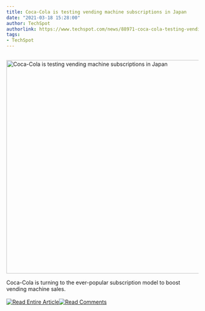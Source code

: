 ```yaml
---
title: Coca-Cola is testing vending machine subscriptions in Japan
date: "2021-03-18 15:28:00"
author: TechSpot
authorlink: https://www.techspot.com/news/88971-coca-cola-testing-vending-machine-subscriptions-japan.html
tags:
- TechSpot
---
```

<a href="https://www.techspot.com/news/88971-coca-cola-testing-vending-machine-subscriptions-japan.html" target="_blank"><img src="https://static.techspot.com/images2/news/ts3_thumbs/2021/03/2021-03-18-ts3_thumbs-a75.jpg" width="800" height="560" style="padding: 15px 0" title="Coca-Cola is testing vending machine subscriptions in Japan" /></a><br />Coca-Cola is turning to the ever-popular subscription model to boost vending machine sales.<br /><br /><a href="https://www.techspot.com/news/88971-coca-cola-testing-vending-machine-subscriptions-japan.html"><img src="https://static.techspot.com/images/rss/rss_buttons_01.png" border="0" alt="Read Entire Article" /></a><a href="https://www.techspot.com/news/88971-coca-cola-testing-vending-machine-subscriptions-japan.html#comments"><img src="https://static.techspot.com/images/rss/rss_buttons_02.png" border="0" alt="Read Comments" /></a><br /><br />